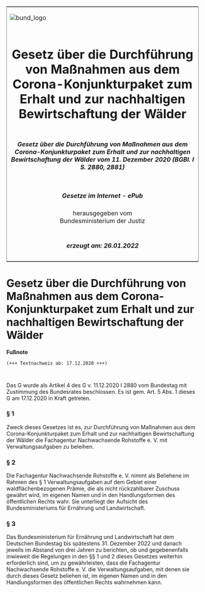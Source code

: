 <span id="DECKBLATT.html"></span>

<table border="0" frame="border" width="100%">

<tr valign="top">

<td align="left">

![bund\_logo](BfJ_2021_Web_de_de.gif)

</td>

<td align="right">

 

</td>

</tr>

<tr align="center" valign="middle">

<td colspan="2">

# Gesetz über die Durchführung von Maßnahmen aus dem Corona-Konjunkturpaket zum Erhalt und zur nachhaltigen Bewirtschaftung der Wälder

</td>

</tr>

<tr align="center" valign="middle">

<td colspan="2">

##### Gesetz über die Durchführung von Maßnahmen aus dem Corona-Konjunkturpaket zum Erhalt und zur nachhaltigen Bewirtschaftung der Wälder vom 11. Dezember 2020 (BGBl. I S. 2880, 2881)

</td>

</tr>

<tr align="center" valign="middle">

<td colspan="2">

  
  

##### Gesetze im Internet - ePub  
  
herausgegeben vom  
Bundesministerium der Justiz

</td>

</tr>

<tr align="center" valign="bottom">

<td colspan="2">

  
  

##### erzeugt am: 26.01.2022

</td>

</tr>

</table>

<span id="BJNR288100020.html"></span>

# Gesetz über die Durchführung von Maßnahmen aus dem Corona-Konjunkturpaket zum Erhalt und zur nachhaltigen Bewirtschaftung der Wälder

<div>

  
**Fußnote**

<div class="jnhtml">

<div>

<div class="jurAbsatz">

  

``` 
(+++ Textnachweis ab: 17.12.2020 +++)

 
```

Das G wurde als Artikel 4 des G v. 11.12.2020 I 2880 vom Bundestag mit
Zustimmung des Bundesrates beschlossen. Es ist gem. Art. 5 Abs. 1 dieses
G am 17.12.2020 in Kraft getreten.

</div>

</div>

</div>

</div>

<span id="BJNR288100020BJNE000100000.html"></span>

### § 1  

<div>

<div class="jnhtml">

<div>

<div class="jurAbsatz">

Zweck dieses Gesetzes ist es, zur Durchführung von Maßnahmen aus dem
Corona-Konjunkturpaket zum Erhalt und zur nachhaltigen Bewirtschaftung
der Wälder die Fachagentur Nachwachsende Rohstoffe e. V. mit
Verwaltungsaufgaben zu beleihen.

</div>

</div>

</div>

</div>

<span id="BJNR288100020BJNE000200000.html"></span>

### § 2  

<div>

<div class="jnhtml">

<div>

<div class="jurAbsatz">

Die Fachagentur Nachwachsende Rohstoffe e. V. nimmt als Beliehene im
Rahmen des § 1 Verwaltungsaufgaben auf dem Gebiet einer
waldflächenbezogenen Prämie, die als nicht rückzahlbarer Zuschuss
gewährt wird, im eigenen Namen und in den Handlungsformen des
öffentlichen Rechts wahr. Sie unterliegt der Aufsicht des
Bundesministeriums für Ernährung und Landwirtschaft.

</div>

</div>

</div>

</div>

<span id="BJNR288100020BJNE000300000.html"></span>

### § 3  

<div>

<div class="jnhtml">

<div>

<div class="jurAbsatz">

Das Bundesministerium für Ernährung und Landwirtschaft hat dem Deutschen
Bundestag bis spätestens 31. Dezember 2022 und danach jeweils im Abstand
von drei Jahren zu berichten, ob und gegebenenfalls inwieweit die
Regelungen in den §§ 1 und 2 dieses Gesetzes weiterhin erforderlich
sind, um zu gewährleisten, dass die Fachagentur Nachwachsende Rohstoffe
e. V. die Verwaltungsaufgaben, mit denen sie durch dieses Gesetz
beliehen ist, im eigenen Namen und in den Handlungsformen des
öffentlichen Rechts wahrnehmen kann.

</div>

</div>

</div>

</div>
